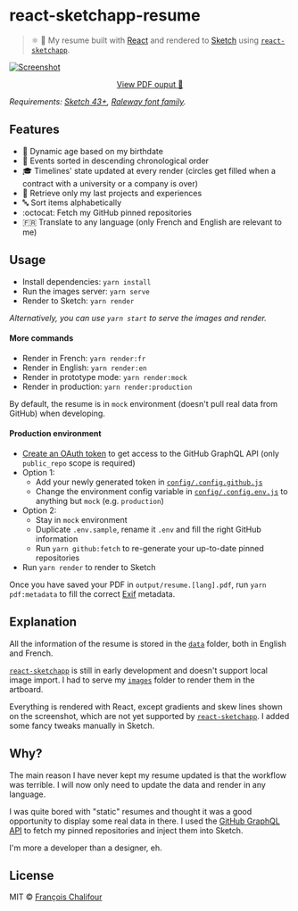 # react-sketchapp-resume

> ⚛️ 💎 My resume built with [React](https://facebook.github.io/react) and rendered to [Sketch](https://www.sketchapp.com/) using [`react-sketchapp`](https://github.com/airbnb/react-sketchapp).

[![Screenshot](https://cloud.githubusercontent.com/assets/6137112/26737756/696019a6-47c3-11e7-8fe5-083948b6fc6b.png)](https://resume.francoischalifour.com)

<p align="center">
  <a href="https://resume.francoischalifour.com">View PDF ouput 🔎</a>
</p>

_Requirements: [Sketch 43+](https://www.sketchapp.com/), [Raleway font family](https://fonts.google.com/specimen/Raleway)._

## Features

* 🎂 Dynamic age based on my birthdate
* 📅 Events sorted in descending chronological order
* 🎓 Timelines' state updated at every render (circles get filled when a contract with a university or a company is over)
* 🔢 Retrieve only my last projects and experiences
* 🔤 Sort items alphabetically
* :octocat: Fetch my GitHub pinned repositories
* 🇫🇷 Translate to any language (only French and English are relevant to me)

## Usage

* Install dependencies: `yarn install`
* Run the images server: `yarn serve`
* Render to Sketch: `yarn render`

_Alternatively, you can use `yarn start` to serve the images and render._

#### More commands

* Render in French: `yarn render:fr`
* Render in English: `yarn render:en`
* Render in prototype mode: `yarn render:mock`
* Render in production: `yarn render:production`

By default, the resume is in `mock` environment (doesn't pull real data from GitHub) when developing.

#### Production environment

* [Create an OAuth token](https://developer.github.com/v4/guides/forming-calls/#authenticating-with-graphql) to get access to the GitHub GraphQL API (only `public_repo` scope is required)
* Option 1:
  * Add your newly generated token in [`config/.config.github.js`](config/.config.github.js)
  * Change the environment config variable in [`config/.config.env.js`](config/.config.env.js) to anything but `mock` (e.g. `production`)
* Option 2:
  * Stay in `mock` environment
  * Duplicate `.env.sample`, rename it `.env` and fill the right GitHub information
  * Run `yarn github:fetch` to re-generate your up-to-date pinned repositories
* Run `yarn render` to render to Sketch

Once you have saved your PDF in `output/resume.[lang].pdf`, run `yarn pdf:metadata` to fill the correct [Exif](https://en.wikipedia.org/wiki/Exif) metadata.

## Explanation

All the information of the resume is stored in the [`data`](data) folder, both in English and French.

[`react-sketchapp`](https://github.com/airbnb/react-sketchapp) is still in early development and doesn't support local image import. I had to serve my [`images`](images) folder to render them in the artboard.

Everything is rendered with React, except gradients and skew lines shown on the screenshot, which are not yet supported by [`react-sketchapp`](https://github.com/airbnb/react-sketchapp). I added some fancy tweaks manually in Sketch.

## Why?

The main reason I have never kept my resume updated is that the workflow was terrible. I will now only need to update the data and render in any language.

I was quite bored with "static" resumes and thought it was a good opportunity to display some real data in there. I used the [GitHub GraphQL API](https://developer.github.com/v4/) to fetch my pinned repositories and inject them into Sketch.

I'm more a developer than a designer, eh.

## License

MIT © [François Chalifour](https://francoischalifour.com)
